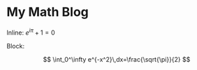 # My Math Blog

Inline: $e^{i\pi}+1=0$

Block:

$$
\int_0^\infty e^{-x^2}\,dx=\frac{\sqrt{\pi}}{2}
$$
